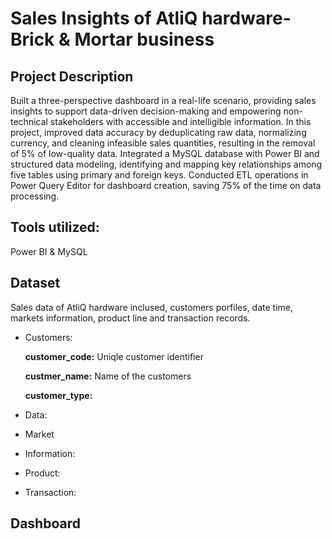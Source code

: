 # Sales Insights of AtliQ hardware- Brick & Mortar business

## Project Description
Built a three-perspective dashboard in a real-life scenario, providing sales insights to support data-driven decision-making 
and empowering non-technical stakeholders with accessible and intelligible information. In this project, improved data accuracy 
by deduplicating raw data, normalizing currency, and cleaning infeasible sales quantities, resulting in the removal of 5% of 
low-quality data. Integrated a MySQL database with Power BI and structured data modeling, identifying and mapping key relationships 
among five tables using primary and foreign keys. Conducted ETL operations in Power Query Editor for dashboard creation, saving 75% 
of the time on data processing.

## Tools utilized:
Power BI & MySQL

## Dataset
Sales data of AtliQ hardware inclused, customers porfiles, date time, markets information, product line  and transaction records.
- Customers:
  
  **customer_code:** Uniqle customer identifier
  
  **custmer_name:** Name of the customers
  
  **customer_type:** 
  
  
- Data:
  
- Market
  
- Information:
  
- Product:
  
- Transaction:

## Dashboard

